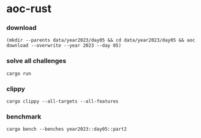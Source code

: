 # aoc-rust

### download

```shell
(mkdir --parents data/year2023/day05 && cd data/year2023/day05 && aoc download --overwrite --year 2023 --day 05)
```

### solve all challenges

```shell
cargo run
```

### clippy

```shell
cargo clippy --all-targets --all-features
```

### benchmark

```shell
cargo bench --benches year2023::day05::part2
```
